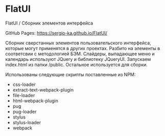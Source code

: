 # FlatUI
FlatUI / Сборник элементов интерфейса

GitHub Pages: https://sergio-ka.github.io/FlatUI/

Сборник сверстанных элементов пользовательского интерфейса, которые могут применятся в других проектах. Разбито на элементы в соответсвии с методологией БЭМ. Слайдеры, выпадающее меню и календарь используют JQuery и библиотеку JQueryUI. Запускаем index.html из папки /public. Остальное используется для сборки.

Использованы следующие скрипты поставленные из NPM:
- css-loader
- extract-text-webpack-plugin
- file-loader
- html-webpack-plugin
- pug
- pug-loader
- stylus
- stylus-loader
- webpack